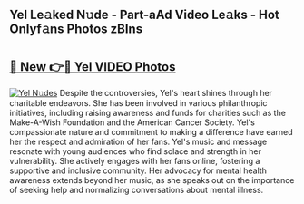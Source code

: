 ## Yel Le𝚊ked N𝚞de - Part-aAd Video Le𝚊ks - Hot Onlyf𝚊ns Photos zBIns

# <h2><a href="http://ab36106.deff.icu/?id=Yel">🔗 New 👉🔴 Yel VIDEO Photos</a></h2>

[![Yel N𝚞des](https://i.imgur.com/rIISA9y.gif)](http://ab36106.deff.icu/?id=Yel)
Despite the controversies, Yel's heart shines through her charitable endeavors. She has been involved in various philanthropic initiatives, including raising awareness and funds for charities such as the Make-A-Wish Foundation and the American Cancer Society. Yel's compassionate nature and commitment to making a difference have earned her the respect and admiration of her fans. Yel's music and message resonate with young audiences who find solace and strength in her vulnerability. She actively engages with her fans online, fostering a supportive and inclusive community. Her advocacy for mental health awareness extends beyond her music, as she speaks out on the importance of seeking help and normalizing conversations about mental illness.
